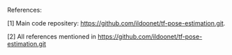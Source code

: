 References: 

[1] Main code repositery:  https://github.com/ildoonet/tf-pose-estimation.git.

[2] All references mentioned in https://github.com/ildoonet/tf-pose-estimation.git
